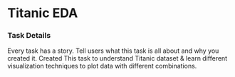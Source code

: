 # Titanic EDA

### **Task Details**
Every task has a story. Tell users what this task is all about and why you created it.
Created This task to understand Titanic dataset & learn different visualization techniques to plot data with different combinations.
